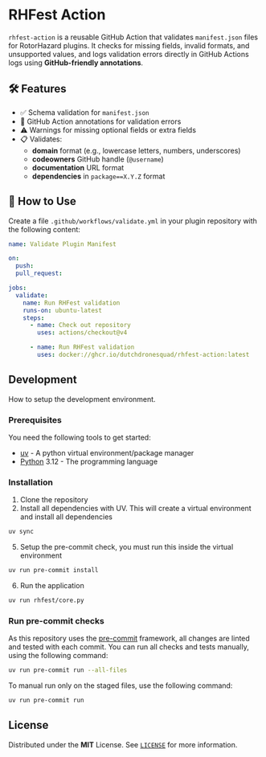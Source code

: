 # RHFest Action

`rhfest-action` is a reusable GitHub Action that validates `manifest.json` files for RotorHazard plugins. It checks for missing fields, invalid formats, and unsupported values, and logs validation errors directly in GitHub Actions logs using **GitHub-friendly annotations**.

## 🛠️ Features

- ✅ Schema validation for `manifest.json`
- 🚨 GitHub Action annotations for validation errors
- ⚠️ Warnings for missing optional fields or extra fields
- 📋 Validates:
  - **domain** format (e.g., lowercase letters, numbers, underscores)
  - **codeowners** GitHub handle (`@username`)
  - **documentation** URL format
  - **dependencies** in `package==X.Y.Z` format

## 🚀 How to Use

Create a file `.github/workflows/validate.yml` in your plugin repository with the following content:

```yaml
name: Validate Plugin Manifest

on:
  push:
  pull_request:

jobs:
  validate:
    name: Run RHFest validation
    runs-on: ubuntu-latest
    steps:
      - name: Check out repository
        uses: actions/checkout@v4

      - name: Run RHFest validation
        uses: docker://ghcr.io/dutchdronesquad/rhfest-action:latest
```

## Development

How to setup the development environment.

### Prerequisites

You need the following tools to get started:

- [uv] - A python virtual environment/package manager
- [Python] 3.12 - The programming language

### Installation

1. Clone the repository
2. Install all dependencies with UV. This will create a virtual environment and install all dependencies

```bash
uv sync
```

5. Setup the pre-commit check, you must run this inside the virtual environment

```bash
uv run pre-commit install
```

6. Run the application

```bash
uv run rhfest/core.py
```

### Run pre-commit checks

As this repository uses the [pre-commit][pre-commit] framework, all changes
are linted and tested with each commit. You can run all checks and tests
manually, using the following command:

```bash
uv run pre-commit run --all-files
```

To manual run only on the staged files, use the following command:

```bash
uv run pre-commit run
```

## License

Distributed under the **MIT** License. See [`LICENSE`](LICENSE) for more information.

<!-- LINK -->
[uv]: https://docs.astral.sh/uv/
[Python]: https://www.python.org/
[pre-commit]: https://pre-commit.com/
